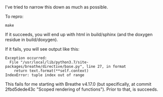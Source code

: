 I've tried to narrow this down as much as possible.

To repro:

    make

If it succeeds, you will end up with html in build/sphinx (and the
doxygen residue in build/doxygen).

If it fails, you will see output like this:

    Exception occurred:
      File "/usr/local/lib/python3.7/site-packages/breathe/directive/base.py", line 27, in format
        return text.format(**self.context)
    IndexError: tuple index out of range


This fails for me starting with Breathe v4.17.0 (but specifically, at
commit 2fbd5dede43c "Scoped rendering of functions"). Prior to that, is
succeeds.

